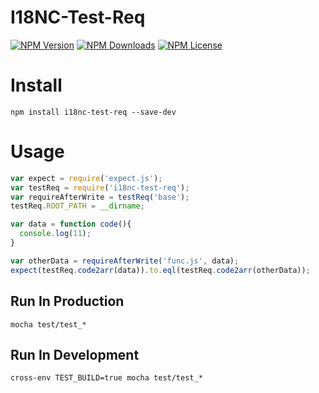 I18NC-Test-Req
==================

[![NPM Version][npm-image]][npm-url]
[![NPM Downloads][downloads-image]][npm-url]
[![NPM License][license-image]][npm-url]


# Install

```
npm install i18nc-test-req --save-dev
```

# Usage

```javascript
var expect = require('expect.js');
var testReq = require('i18nc-test-req');
var requireAfterWrite = testReq('base');
testReq.ROOT_PATH = __dirname;

var data = function code(){
  console.log(11);
}

var otherData = requireAfterWrite('func.js', data);
expect(testReq.code2arr(data)).to.eql(testReq.code2arr(otherData));
```

## Run In Production

```
mocha test/test_*
```

## Run In Development

```
cross-env TEST_BUILD=true mocha test/test_*
```

[npm-image]: https://img.shields.io/npm/v/i18nc-test-req.svg
[downloads-image]: https://img.shields.io/npm/dm/i18nc-test-req.svg
[npm-url]: https://www.npmjs.org/package/i18nc-test-req
[license-image]: https://img.shields.io/npm/l/i18nc-test-req.svg
